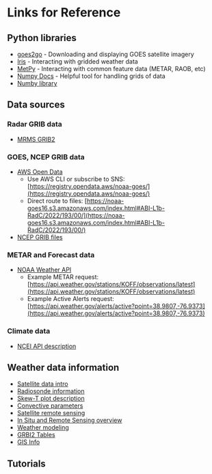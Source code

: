 # Links for Reference

## Python libraries
- [goes2go](https://github.com/blaylockbk/goes2go) - Downloading and displaying GOES satellite imagery
- [Iris](https://scitools-iris.readthedocs.io/en/latest/) - Interacting with gridded weather data
- [MetPy](https://unidata.github.io/MetPy/latest/index.html) - Interacting with common feature data (METAR, RAOB, etc)
- [Numpy Docs](https://numpy.org/doc/stable/) - Helpful tool for handling grids of data
- [Numby library](https://github.com/numpy/numpy)

## Data sources
### Radar GRIB data
- [MRMS GRIB2](https://mrms.ncep.noaa.gov/data/)

### GOES, NCEP GRIB data
- [AWS Open Data](https://registry.opendata.aws/noaa-goes/)
    - Use AWS CLI or subscribe to SNS: [https://registry.opendata.aws/noaa-goes/](https://registry.opendata.aws/noaa-goes/)
    - Direct route to files: [https://noaa-goes16.s3.amazonaws.com/index.html#ABI-L1b-RadC/2022/193/00/](https://noaa-goes16.s3.amazonaws.com/index.html#ABI-L1b-RadC/2022/193/00/)
- [NCEP GRIB files](https://www.nco.ncep.noaa.gov/pmb/products/)

### METAR and Forecast data 
- [NOAA Weather API](https://api.weather.gov/openapi.json)
    - Example METAR request: [https://api.weather.gov/stations/KOFF/observations/latest](https://api.weather.gov/stations/KOFF/observations/latest)
    - Example Active Alerts request: [https://api.weather.gov/alerts/active?point=38.9807,-76.9373](https://api.weather.gov/alerts/active?point=38.9807,-76.9373)
    
### Climate data
- [NCEI API description](https://www.ncdc.noaa.gov/cdo-web/webservices/v2#gettingStarted)


## Weather data information
- [Satellite data intro](https://severeweather.wmo.int/TCFW/RAIV_Workshop2018/11_IntroSatellites_JackBeven.pdf)
- [Radiosonde information](https://www.weather.gov/jetstream/radiosonde)
- [Skew-T plot description](https://www.weather.gov/jetstream/skewt)
- [Convective parameters](https://www.weather.gov/source/zhu/ZHU_Training_Page/convective_parameters/skewt/skewtinfo.html)
- [Satellite remote sensing](https://appliedsciences.nasa.gov/sites/default/files/D1P3_Fundamentals.pdf)
- [In Situ and Remote Sensing overview](https://www.e-education.psu.edu/meteo3/node/2224)
- [Weather modeling](http://www.atmo.arizona.edu/students/courselinks/fall09/atmo336/lectures/sec6/modeling.html)
- [GRBI2 Tables](https://www.nco.ncep.noaa.gov/pmb/docs/grib2/grib2_doc/)
- [GIS Info](https://michaelminn.net/tutorials/gis-data/index.html)

## Tutorials
